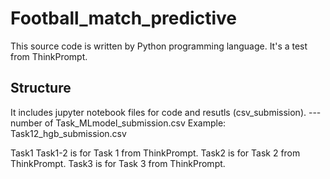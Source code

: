 # Football_match_predictive
This source code is written by Python programming language. It's a test from ThinkPrompt.

## Structure
It includes jupyter notebook files for code and resutls (csv_submission).
--- number of Task_MLmodel_submission.csv
Example: Task12_hgb_submission.csv

Task1 Task1-2 is for Task 1 from ThinkPrompt.
Task2 is for Task 2 from ThinkPrompt.
Task3 is for Task 3 from ThinkPrompt.
